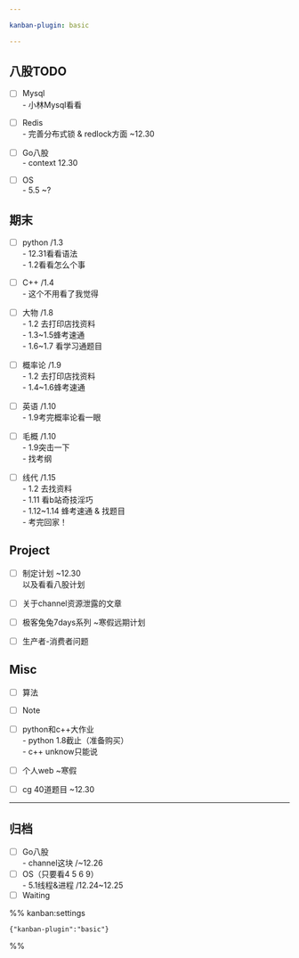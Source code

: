 ```yaml
---

kanban-plugin: basic

---
```


## 八股TODO

- [ ] Mysql<br>- 小林Mysql看看
- [ ] Redis<br>- 完善分布式锁 & redlock方面 ~12.30
- [ ] Go八股<br>- context 12.30
- [ ] OS<br>-  5.5 ~?


## 期末

- [ ] python /1.3<br>- 12.31看看语法<br>- 1.2看看怎么个事
- [ ] C++ /1.4<br>- 这个不用看了我觉得
- [ ] 大物 /1.8<br>- 1.2 去打印店找资料<br>- 1.3~1.5蜂考速通<br>- 1.6~1.7 看学习通题目
- [ ] 概率论 /1.9<br>- 1.2 去打印店找资料<br>- 1.4~1.6蜂考速通
- [ ] 英语 /1.10<br>- 1.9考完概率论看一眼
- [ ] 毛概 /1.10<br>- 1.9突击一下<br>- 找考纲
- [ ] 线代 /1.15<br>- 1.2 去找资料<br>- 1.11 看b站奇技淫巧<br>- 1.12~1.14 蜂考速通 & 找题目<br>- 考完回家！


## Project

- [ ] 制定计划 ~12.30<br>以及看看八股计划
- [ ] 关于channel资源泄露的文章
- [ ] 极客兔兔7days系列 ~寒假远期计划
- [ ] 生产者-消费者问题


## Misc

- [ ] 算法
- [ ] Note
- [ ] python和c++大作业<br>- python 1.8截止（准备购买）<br>- c++ unknow只能说
- [ ] 个人web ~寒假
- [ ] cg 40道题目 ~12.30


***

## 归档

- [ ] Go八股<br>- channel这块 /~12.26
- [ ] OS（只要看4 5 6 9）<br>- 5.1线程&进程 /12.24~12.25
- [ ] Waiting

%% kanban:settings
```
{"kanban-plugin":"basic"}
```
%%